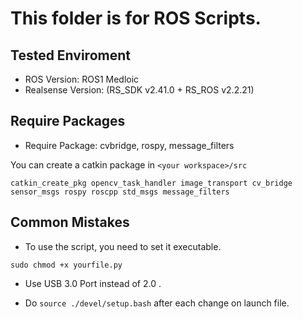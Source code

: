 # This folder is for ROS Scripts.

## Tested Enviroment
* ROS Version: ROS1 Medloic
* Realsense Version: (RS_SDK v2.41.0 + RS_ROS v2.2.21)


## Require Packages
* Require Package: cvbridge, rospy, message_filters

You can create a catkin package in `<your workspace>/src`
```shell
catkin_create_pkg opencv_task_handler image_transport cv_bridge sensor_msgs rospy roscpp std_msgs message_filters
```

## Common Mistakes

* To use the script, you need to set it executable.

```shell
sudo chmod +x yourfile.py
```

* Use USB 3.0 Port instead of 2.0 .


* Do `source ./devel/setup.bash` after each change on launch file.